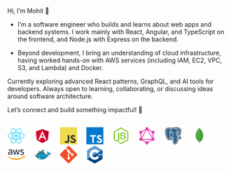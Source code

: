 Hi, I’m Mohit 👋 

- I’m a software engineer who builds and learns about web apps and backend systems. I work mainly with React, Angular, and TypeScript on the frontend, and Node.js with Express on the backend.

- Beyond development, I bring an understanding of cloud infrastructure, having worked hands-on with AWS services (including IAM, EC2, VPC, S3, and Lambda) and Docker.

Currently exploring advanced React patterns, GraphQL, and AI tools for developers. 
Always open to learning, collaborating, or discussing ideas around software architecture.

Let’s connect and build something impactful! 🚀

<br/>

<div align="left">
  <img src="./Icons/React.png" height="40" alt="React"  />
  <img width="12" />
  <img src="./Icons/Angular.png" height="40" alt="Angular"  />
  <img width="12" />
  <img src="./Icons/JavaScript.png" height="40" alt="JavaScript"  />
  <img width="12" />
  <img src="./Icons/TypeScript.png" height="40" alt="Typescript"  />
  <img width="12" />
  <img src="./Icons/Node.js.png" height="40" alt="Node.js"  />
  <img width="12" />
  <img src="./Icons/GraphQL.png" height="40" alt="GraphQL"  />
  <img width="12" />
  <img src="./Icons/PostgresSQL.png" height="40" alt="PostgreSQL"  />
  <img width="12" />
  <img src="./Icons/MongoDB.png" height="40" alt="MongoDB"  />
  <img width="12" />
  <img src="./Icons/AWS.png" height="40" alt="AWS"  />
  <img width="12" />
  <img src="./Icons/Docker.png" height="40" alt="Docker"  />
  <img width="12" />
  <img src="./Icons/Git.png" height="40" alt="Git"  />
  <img width="12" />
  <img src="./Icons/C++ (CPlusPlus).png" height="40" alt="C++"  />
</div>

